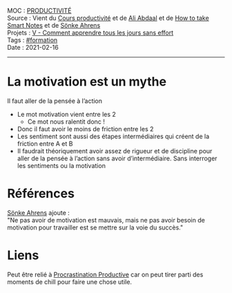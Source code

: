 MOC : [PRODUCTIVITÉ](https://notes.eliottmeunier.com/3+GARDEN/Notes/PRODUCTIVIT%C3%89)  
Source : Vient du [Cours productivité](https://notes.eliottmeunier.com/3+GARDEN/Notes/Cours+productivit%C3%A9) et de [Ali Abdaal](https://notes.eliottmeunier.com/3+GARDEN/Notes/Ali+Abdaal) et de [How to take Smart Notes](https://notes.eliottmeunier.com/3+GARDEN/Notes/How+to+take+Smart+Notes) et de [Sönke Ahrens](https://notes.eliottmeunier.com/S%C3%B6nke+Ahrens)  
Projets : [V - Comment apprendre tous les jours sans effort](https://notes.eliottmeunier.com/V+-++Comment+apprendre+tous+les+jours+sans+effort)  
Tags : [#formation](https://publish.obsidian.md/#formation)  
Date : 2021-02-16

---

# La motivation est un mythe

Il faut aller de la pensée à l’action

- Le mot motivation vient entre les 2
    - Ce mot nous ralentit donc !
- Donc il faut avoir le moins de friction entre les 2
- Les sentiment sont aussi des étapes intermédiaires qui créent de la friction entre A et B
- Il faudrait théoriquement avoir assez de rigueur et de discipline pour aller de la pensée à l’action sans avoir d’intermédiaire. Sans interroger les sentiments ou la motivation

# Références

[Sönke Ahrens](https://notes.eliottmeunier.com/S%C3%B6nke+Ahrens) ajoute :  
"Ne pas avoir de motivation est mauvais, mais ne pas avoir besoin de motivation pour travailler est se mettre sur la voie du succès."

# Liens

Peut être relié à [Procrastination Productive](https://notes.eliottmeunier.com/3+GARDEN/Notes/Procrastination+Productive) car on peut tirer parti des moments de chill pour faire une chose utile.